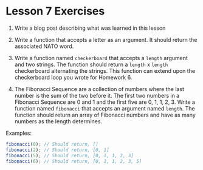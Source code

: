 # Lesson 7 Exercises

1) Write a blog post describing what was learned in this lesson

2) Write a function that accepts a letter as an argument. It should return the associated NATO word.

3) Write a function named `checkerboard` that accepts a `length` argument and two strings. The function should return a `length` x `length` checkerboard alternating the strings. This function can extend upon the checkerboard loop you wrote for Homework 6.

4) The Fibonacci Sequence are a collection of numbers where the last number is the sum of the two before it. The first two numbers in a Fibonacci Sequence are 0 and 1 and the first five are 0, 1, 1, 2, 3. Write a function named `fibonacci` that accepts an argument named `length`. The function should return an array of Fibonacci numbers and have as many numbers as the length determines.

Examples:

```javascript
fibonacci(0); // Should return, []
fibonacci(2); // Should return, [0, 1]
fibonacci(5); // Should return, [0, 1, 1, 2, 3]
fibonacci(6); // Should return, [0, 1, 1, 2, 3, 5]
```
